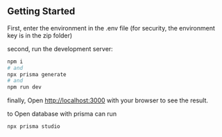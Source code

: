 ## Getting Started

First, enter the environment in the .env file (for security, the environment key is in the zip folder)

second, run the development server:

```bash
npm i
# and
npx prisma generate
# and
npm run dev
```

finally, Open [http://localhost:3000](http://localhost:3000) with your browser to see the result.

to Open database with prisma can run

```bash
npx prisma studio
```
